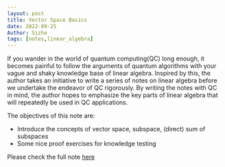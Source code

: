```yaml
---
layout: post
title: Vector Space Basics
date: 2022-09-25
Author: Sizhe
tags: [notes,linear_algebra]
---
```

If you wander in the world of quantum computing(QC) long enough, it becomes painful to follow the arguments of quantum algorithms with your vague and shaky knowledge base of linear algebra. Inspired by this, the author takes an initiative to write a series of notes on linear algebra before we undertake the endeavor of QC rigorously. By writing the notes with QC in mind, the author hopes to emphasize the key parts of linear algebra that will repeatedly be used in QC applications.<!--more-->

The objectives of this note are:
- Introduce the concepts of vector space, subspace, (direct) sum of subspaces
- Some nice proof exercises for knowledge testing

Please check the full note [here](https://lonitch.github.io/vector_space_basics/01-vector-space-basics.html)
